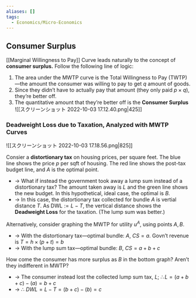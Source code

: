 ```yaml
---
aliases: []
tags:
  - Economics/Micro-Economics
---
```

## Consumer Surplus

[[Marginal Willingness to Pay]] Curve leads naturally to the concept of **consumer surplus.** Follow the following line of logic:

1. The area under the MWTP curve is the Total Willingness to Pay (TWTP)—the amount the consumer was willing to pay to get $q$ amount of goods.
2. Since they didn’t have to actually pay that amount (they only paid $p \times q$), they’re better off.
3. The quantitative amount that they’re better off is the **Consumer Surplus**
   ![[スクリーンショット 2022-10-03 17.12.40.png|425]]

### Deadweight Loss due to Taxation, Analyzed with MWTP Curves

![[スクリーンショット 2022-10-03 17.18.56.png|825]]

Consier a **distortionary tax** on housing prices, per square feet. The blue line shows the price $p$ per sqft of housing. The red line shows the post-tax budget line, and $A$ is the optimal point.

- → What if instead the government took away a lump sum instead of a distortionary tax? The amount taken away is $L$ and the green line shows the new budget. In this hypothetical, ideal case, the optimal is $B$.
- → In this case, the distortionary tax collected for bundle $A$ is vertial distance $T$. As $\text{DWL}:= L-T$, the vertical distance shows the **Deadweight Loss** for the taxation. (The lump sum was better.)

Alternatively, consider graphing the MWTP for utility $u^A$, using points $A, B$.

- → With the distortionary tax—optimal bundle: $A$, $CS=a$. Govn’t revenue is $T= h\times (p+t)=b$
- → With the lump sum tax—optimal bundle: $B$, $CS=a+b+c$

How come the consumer has more surplus as $B$ in the bottom graph? Aren’t they indifferent in MWTP?

- → The consumer instead lost the collected lump sum tax, $L$; $\therefore L=(a+b+c)-(a)=b+c$
- → ∴ $DWL=L-T=(b+c)-(b)=c$
